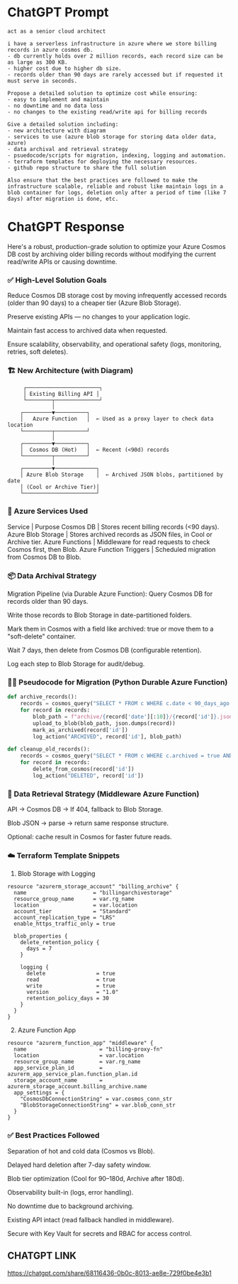 # ChatGPT Prompt
```
act as a senior cloud architect

i have a serverless infrastructure in azure where we store billing records in azure cosmos db.
- db currently holds over 2 million records, each record size can be as large as 300 KB.
- higher cost due to higher db size.
- records older than 90 days are rarely accessed but if requested it must serve in seconds.

Propose a detailed solution to optimize cost while ensuring:
- easy to implement and maintain
- no downtime and no data loss
- no changes to the existing read/write api for billing records

Give a detailed solution including:
- new architecture with diagram
- services to use (azure blob storage for storing data older data, azure)
- data archival and retrieval strategy
- psuedocode/scripts for migration, indexing, logging and automation.
- terraform templates for deploying the necessary resources.
- github repo structure to share the full solution

Also ensure that the best practices are followed to make the infrastructure scalable, reliable and robust like maintain logs in a blob container for logs, deletion only after a period of time (like 7 days) after migration is done, etc.
```

# ChatGPT Response
Here's a robust, production-grade solution to optimize your Azure Cosmos DB cost by archiving older billing records without modifying the current read/write APIs or causing downtime.

### ✅ High-Level Solution Goals
Reduce Cosmos DB storage cost by moving infrequently accessed records (older than 90 days) to a cheaper tier (Azure Blob Storage).

Preserve existing APIs — no changes to your application logic.

Maintain fast access to archived data when requested.

Ensure scalability, observability, and operational safety (logs, monitoring, retries, soft deletes).

### 🏗️ New Architecture (with Diagram)

         ┌───────────────────────┐
         │ Existing Billing API │
         └────────┬──────────────┘
                  │
        ┌─────────▼──────────┐
        │   Azure Function   │  ← Used as a proxy layer to check data location
        └─────────┬──────────┘
                  │
        ┌─────────▼──────────┐
        │  Cosmos DB (Hot)   │  ← Recent (<90d) records
        └─────────┬──────────┘
                  │
        ┌─────────▼─────────────┐
        │ Azure Blob Storage    │  ← Archived JSON blobs, partitioned by date
        │ (Cool or Archive Tier)│
        └───────────────────────┘

### 🧰 Azure Services Used

Service | Purpose
Cosmos DB |	Stores recent billing records (<90 days).
Azure Blob Storage | Stores archived records as JSON files, in Cool or Archive tier.
Azure Functions | Middleware for read requests to check Cosmos first, then Blob.
Azure Function Triggers | Scheduled migration from Cosmos DB to Blob.

### 📦 Data Archival Strategy
Migration Pipeline (via Durable Azure Function):
Query Cosmos DB for records older than 90 days.

Write those records to Blob Storage in date-partitioned folders.

Mark them in Cosmos with a field like archived: true or move them to a "soft-delete" container.

Wait 7 days, then delete from Cosmos DB (configurable retention).

Log each step to Blob Storage for audit/debug.

### 🧑‍💻 Pseudocode for Migration (Python Durable Azure Function)
```python
def archive_records():
    records = cosmos_query("SELECT * FROM c WHERE c.date < 90_days_ago AND c.archived != true")
    for record in records:
        blob_path = f"archive/{record['date'][:10]}/{record['id']}.json"
        upload_to_blob(blob_path, json.dumps(record))
        mark_as_archived(record['id'])
        log_action("ARCHIVED", record['id'], blob_path)

def cleanup_old_records():
    records = cosmos_query("SELECT * FROM c WHERE c.archived = true AND c.archivedDate < 7_days_ago")
    for record in records:
        delete_from_cosmos(record['id'])
        log_action("DELETED", record['id'])
```

### 🧪 Data Retrieval Strategy (Middleware Azure Function)
API → Cosmos DB → If 404, fallback to Blob Storage.

Blob JSON → parse → return same response structure.

Optional: cache result in Cosmos for faster future reads.

### ☁️ Terraform Template Snippets
1. Blob Storage with Logging
```hcl
resource "azurerm_storage_account" "billing_archive" {
  name                     = "billingarchivestorage"
  resource_group_name      = var.rg_name
  location                 = var.location
  account_tier             = "Standard"
  account_replication_type = "LRS"
  enable_https_traffic_only = true

  blob_properties {
    delete_retention_policy {
      days = 7
    }

    logging {
      delete                = true
      read                  = true
      write                 = true
      version               = "1.0"
      retention_policy_days = 30
    }
  }
}
```

2. Azure Function App
```hcl
resource "azurerm_function_app" "middleware" {
  name                       = "billing-proxy-fn"
  location                   = var.location
  resource_group_name        = var.rg_name
  app_service_plan_id        = azurerm_app_service_plan.function_plan.id
  storage_account_name       = azurerm_storage_account.billing_archive.name
  app_settings = {
    "CosmosDbConnectionString" = var.cosmos_conn_str
    "BlobStorageConnectionString" = var.blob_conn_str
  }
}
```

### ✅ Best Practices Followed
Separation of hot and cold data (Cosmos vs Blob).

Delayed hard deletion after 7-day safety window.

Blob tier optimization (Cool for 90–180d, Archive after 180d).

Observability built-in (logs, error handling).

No downtime due to background archiving.

Existing API intact (read fallback handled in middleware).

Secure with Key Vault for secrets and RBAC for access control.

## CHATGPT LINK
https://chatgpt.com/share/68116436-0b0c-8013-ae8e-729f0be4e3b1